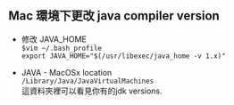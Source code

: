 ## Mac 環境下更改 java compiler version

* 修改 JAVA\_HOME  
`$vim ~/.bash_profile`  
`export JAVA_HOME="$(/usr/libexec/java_home -v 1.x)"`  

* JAVA - MacOSx location  
`/Library/Java/JavaVirtualMachines`  
這資料夾裡可以看見你有的jdk versions.


